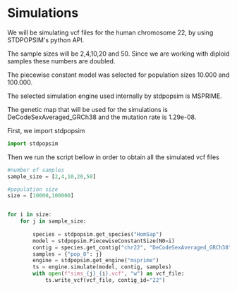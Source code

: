 # Simulations 


We will be simulating vcf files for the human chromosome 22, by using STDPOPSIM's python API.

The sample sizes will be 2,4,10,20 and 50. Since we are working with diploid
samples these numbers are doubled.

The piecewise constant model was selected for population sizes 10.000 and 100.000.

The selected simulation engine used internally by stdpopsim is MSPRIME.

The genetic map that will be used for the simulations is DeCodeSexAveraged_GRCh38
and the mutation rate is 1.29e-08.

First, we import stdpopsim

```python
import stdpopsim
```

Then we run the script bellow in order to obtain all the simulated vcf files

```python
#number of samples
sample_size = [2,4,10,20,50]

#population size
size = [10000,100000]


for i in size:
    for j in sample_size:
        
        species = stdpopsim.get_species("HomSap")
        model = stdpopsim.PiecewiseConstantSize(N0=i)
        contig = species.get_contig("chr22", "DeCodeSexAveraged_GRCh38")
        samples = {"pop_0": j}
        engine = stdpopsim.get_engine("msprime")
        ts = engine.simulate(model, contig, samples)
        with open(f"sims_{j}_{i}.vcf", "w") as vcf_file:
            ts.write_vcf(vcf_file, contig_id="22")
```
